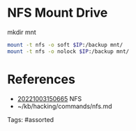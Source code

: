 # NFS Mount Drive
mkdir mnt
```bash
mount -t nfs -o soft $IP:/backup mnt/
mount -t nfs -o nolock $IP:/backup mnt/
```

# References
- [20221003150665](/zet/20221003150665/) NFS
- ~/kb/hacking/commands/nfs.md

Tags:
    #assorted

